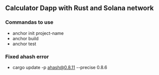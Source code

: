 ## Calculator Dapp with Rust and Solana network

### Commandas to use
- anchor init project-name
- anchor build
- anchor test

### Fixed ahash error
- cargo update -p ahash@0.8.11 --precise 0.8.6
